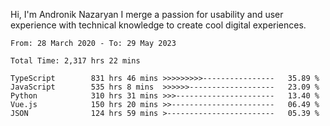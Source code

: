 Hi, I'm Andronik Nazaryan
I merge a passion for usability and user experience with technical knowledge to create cool digital experiences.


<!--START_SECTION:waka-->

```text
From: 28 March 2020 - To: 29 May 2023

Total Time: 2,317 hrs 22 mins

TypeScript        831 hrs 46 mins >>>>>>>>>----------------   35.89 %
JavaScript        535 hrs 8 mins  >>>>>>-------------------   23.09 %
Python            310 hrs 31 mins >>>----------------------   13.40 %
Vue.js            150 hrs 20 mins >>-----------------------   06.49 %
JSON              124 hrs 59 mins >------------------------   05.39 %
```

<!--END_SECTION:waka-->
